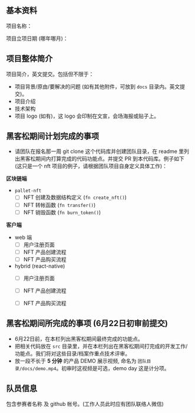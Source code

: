 ## 基本资料

项目名称：

项目立项日期 (哪年哪月)：

## 项目整体简介

项目简介，英文提交。包括但不限于：

- 项目背景/原由/要解决的问题 (如有其他附件，可放到 `docs` 目录内。英文提交)。
- 项目介绍
- 技术架构
- 项目 logo (如有)，这 logo 会印制在文宣，会场海报或贴子上。

## 黑客松期间计划完成的事项

- 请团队在报名那一周 git clone 这个代码库并创建团队目录，在 readme 里列出黑客松期间内打算完成的代码功能点。并提交 PR 到本代码库。例子如下 (这只是一个 nft 项目的例子，请根据团队项目自身定义具体工作)：

**区块链端**

- `pallet-nft`
  - [ ] NFT 创建及数据结构定义 (`fn create_nft()`)
  - [ ] NFT 转帐函数 (`fn transfer()`)
  - [ ] NFT 销毁函数 (`fn burn_token()`)

**客户端**

- web 端
  - [ ] 用户注册页面
  - [ ] NFT 产品创建流程
  - [ ] NFT 产品购买流程

- hybrid (react-native)
  - [ ] 用户注册页面
  - [ ] NFT 产品创建流程
  - [ ] NFT 产品购买流程


## 黑客松期间所完成的事项 (6月22日初审前提交)

- 6月22日前，在本栏列出黑客松期间最终完成的功能点。
- 把相关代码放在 `src` 目录里，并在本栏列出在黑客松期间打完成的开发工作/功能点。我们将对这些目录/档案作重点技术评审。
- 放一段不长于 **5 分钟** 的产品 DEMO 展示视频, 命名为 `团队目录/docs/demo.mp4`。初审时这视频是可选，demo day 这是计分项。

## 队员信息

包含参赛者名称 及 github 帐号。(工作人员此时应有团队联络人微信)
